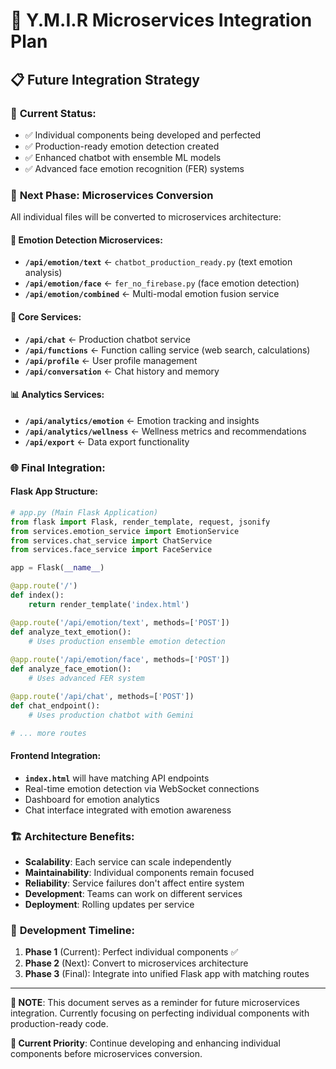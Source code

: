 # 🚀 Y.M.I.R Microservices Integration Plan

## 📋 **Future Integration Strategy**

### 🎯 **Current Status:**
- ✅ Individual components being developed and perfected
- ✅ Production-ready emotion detection created
- ✅ Enhanced chatbot with ensemble ML models
- ✅ Advanced face emotion recognition (FER) systems

### 🔄 **Next Phase: Microservices Conversion**

All individual files will be converted to microservices architecture:

#### 🧠 **Emotion Detection Microservices:**
- **`/api/emotion/text`** ← `chatbot_production_ready.py` (text emotion analysis)
- **`/api/emotion/face`** ← `fer_no_firebase.py` (face emotion detection) 
- **`/api/emotion/combined`** ← Multi-modal emotion fusion service

#### 🔧 **Core Services:**
- **`/api/chat`** ← Production chatbot service
- **`/api/functions`** ← Function calling service (web search, calculations)
- **`/api/profile`** ← User profile management
- **`/api/conversation`** ← Chat history and memory

#### 📊 **Analytics Services:**
- **`/api/analytics/emotion`** ← Emotion tracking and insights
- **`/api/analytics/wellness`** ← Wellness metrics and recommendations
- **`/api/export`** ← Data export functionality

### 🌐 **Final Integration:**

#### **Flask App Structure:**
```python
# app.py (Main Flask Application)
from flask import Flask, render_template, request, jsonify
from services.emotion_service import EmotionService
from services.chat_service import ChatService
from services.face_service import FaceService

app = Flask(__name__)

@app.route('/')
def index():
    return render_template('index.html')

@app.route('/api/emotion/text', methods=['POST'])
def analyze_text_emotion():
    # Uses production ensemble emotion detection
    
@app.route('/api/emotion/face', methods=['POST']) 
def analyze_face_emotion():
    # Uses advanced FER system

@app.route('/api/chat', methods=['POST'])
def chat_endpoint():
    # Uses production chatbot with Gemini

# ... more routes
```

#### **Frontend Integration:**
- **`index.html`** will have matching API endpoints
- Real-time emotion detection via WebSocket connections
- Dashboard for emotion analytics
- Chat interface integrated with emotion awareness

### 🏗️ **Architecture Benefits:**
- **Scalability**: Each service can scale independently
- **Maintainability**: Individual components remain focused
- **Reliability**: Service failures don't affect entire system
- **Development**: Teams can work on different services
- **Deployment**: Rolling updates per service

### 📝 **Development Timeline:**
1. **Phase 1** (Current): Perfect individual components ✅
2. **Phase 2** (Next): Convert to microservices architecture
3. **Phase 3** (Final): Integrate into unified Flask app with matching routes

---

**📌 NOTE**: This document serves as a reminder for future microservices integration. Currently focusing on perfecting individual components with production-ready code.

**🎯 Current Priority**: Continue developing and enhancing individual components before microservices conversion.